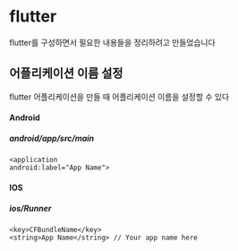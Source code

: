 # flutter


flutter를 구성하면서 필요한 내용들을 정리하려고 만들었습니다




## 어플리케이션 이름 설정
flutter 어플리케이션을 만들 때 어플리케이션 이름을 설정할 수 있다


#### Android

##### android/app/src/main


    <application
    android:label="App Name">
    
    
    

#### IOS

##### ios/Runner

    <key>CFBundleName</key>
    <string>App Name</string> // Your app name here

